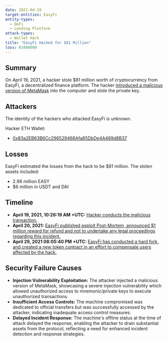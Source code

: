 ```yaml
---
date: 2021-04-19
target-entities: EasyFi
entity-types:
  - DeFi
  - Lending Platform
attack-types:
  - Wallet Hack
title: "EasyFi Hacked for $81 Million"
loss: 81000000
---
```


## Summary

On April 19, 2021, a hacker stole $81 million worth of cryptocurrency from EasyFi, a decentralized finance platform. The hacker [introduced a malicious version of MetaMask](https://www.halborn.com/blog/post/explained-the-easyfi-hack-april-2021) into the computer and stole the private key.

## Attackers

The identity of the hackers who attacked EasyFi is unknown.

Hacker ETH Wallet:

- [0x83a2EB63B6Cc296529468Afa85DbDe4A469d8B37](https://etherscan.io/address/0x83a2EB63B6Cc296529468Afa85DbDe4A469d8B37)

## Losses

EasyFi estimated the losses from the hack to be $81 million. The stolen assets included:

- 2.98 million EASY
- $6 million in USDT and DAI

## Timeline

- **April 19, 2021, 10:26:19 AM +UTC:** [Hacker conducts the malicious transaction.](https://etherscan.io/tx/0x82bca5138041b8c7ad99db3b3c893fbfee2ba175826b827de8c09689b8b513e2)
- **April 20, 2021:** [EasyFi published exploit Post-Mortem, announced $1 million reward for refund and not to undertake any legal proceedings regarding this incident.](https://medium.com/easify-network/easyfi-security-incident-pre-post-mortem-33f2942016e9)
- **April 29, 2021 08:05:40 PM +UTC:** [EasyFi has conducted a hard fork, and created a new token contract in an effort to compensate users affected by the hack.](https://etherscan.io/tx/0xab6ccfdb1c9bbc79c03ca2beb8970906082251433e006be0c7bffd7d8ee62104)

## Security Failure Causes

- **Injection Vulnerability Exploitation:** The attacker injected a malicious version of MetaMask, showcasing a severe injection vulnerability which allowed unauthorized access to mnemonic/private keys to execute unauthorized transactions.
- **Insufficient Access Controls:** The machine compromised was dedicated to official transfers but was successfully accessed by the attacker, indicating inadequate access control measures.
- **Delayed Incident Response:** The machine's offline status at the time of attack delayed the response, enabling the attacker to drain substantial assets from the protocol, reflecting a need for enhanced incident detection and response strategies.

